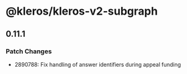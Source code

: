 # @kleros/kleros-v2-subgraph

## 0.11.1

### Patch Changes

- 2890788: Fix handling of answer identifiers during appeal funding
